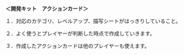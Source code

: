 <p><strong>＜開発キット　アクションカード＞</strong></p>

<p>１．対応のカテゴリ、レベルアップ、描写シートがはっきりしていること。</p>

<p>２．よく使うとプレイヤーが判断した時点で作成していきます。</p>

<p>３．作成したアクションカードは他のプレイヤーも使えます。</p>
